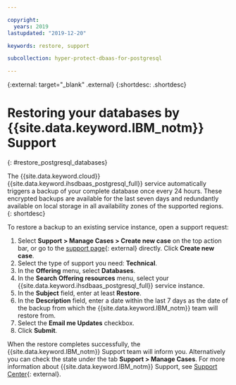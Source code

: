 ```yaml
---

copyright:
  years: 2019
lastupdated: "2019-12-20"

keywords: restore, support

subcollection: hyper-protect-dbaas-for-postgresql

---
```


{:external: target="_blank" .external}
{:shortdesc: .shortdesc}

# Restoring your databases by {{site.data.keyword.IBM_notm}} Support
{: #restore_postgresql_databases}

The {{site.data.keyword.cloud}} {{site.data.keyword.ihsdbaas_postgresql_full}} service automatically triggers a backup of your complete database once every 24 hours. These encrypted backups are available for the last seven days and redundantly available on local storage in all availability zones of the supported regions.
{: shortdesc}

To restore a backup to an existing service instance, open a support request:
1. Select **Support > Manage Cases > Create new case** on the top action bar, or go to the [support page](https://cloud.ibm.com/unifiedsupport/cases/manage){: external} directly. Click **Create new case**.
2. Select the type of support you need: **Technical**.
3. In the **Offering** menu, select **Databases**.
4. In the **Search Offering resources** menu, select your {{site.data.keyword.ihsdbaas_postgresql_full}} service instance.
5. In the **Subject** field, enter at least **Restore**.
6. In the **Description** field, enter a date within the last 7 days as the date of the backup from which the {{site.data.keyword.IBM_notm}} team will restore from.
7. Select the **Email me Updates** checkbox.
8. Click **Submit**.

When the restore completes successfully, the {{site.data.keyword.IBM_notm}} Support team will inform you. Alternatively you can check the state under the tab **Support > Manage Cases**. For more information about {{site.data.keyword.IBM_notm}} Support, see [Support Center](https://cloud.ibm.com/unifiedsupport/supportcenter){: external}.
